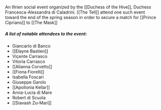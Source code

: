 An Illrien social event organized by the [[Duchess of the Hive]], Duchess Francesca-Alessandra di Caladrini. [[The Tell]] attend one such event toward the end of the spring season in order to secure a match for [[Prince Cipriano]] to [[The Mask]]

##### A list of notable attendees to the event:
* Giancarlo di Banco
* [[Elayne Bastien]]
* Viçente Carrasco 
* Vitoria Carrasco 
* [[Alianna Corvetto]]
* [[Fiona Fiorelli]]
* Isabella Foscari
* Giuseppe Garolo 
* [[Apollonia Kellar]]
* Anna-Lucia di Mare
* Robert di Scuola
* [[Siavash Zu-Mari]]